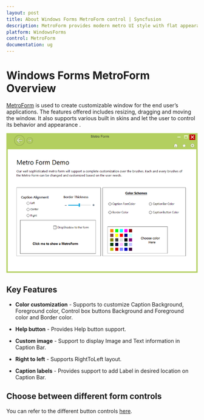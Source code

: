 ```yaml
---
layout: post
title: About Windows Forms MetroForm control | Syncfusion
description: MetroForm provides modern metro UI style with flat appearance to your form. It supports title bar height, appearance customization, etc.,
platform: WindowsForms
control: MetroForm
documentation: ug
---
```


# Windows Forms MetroForm Overview

[MetroForm](https://help.syncfusion.com/cr/windowsforms/Syncfusion.Windows.Forms.MetroForm.html) is used to create customizable window for the end user’s applications. The features offered includes resizing, dragging and moving the window. It also supports various built in skins and let the user to control its behavior and appearance .

![Metro style form for Windows Forms](Overview_images/Overview.png)

## Key Features

* **Color customization** - Supports to customize Caption Background, Foreground color, Control box buttons Background and Foreground color and Border color.

* **Help button** - Provides Help button support.

* **Custom image** - Support to display Image and Text information in Caption Bar.

* **Right to left** - Supports RightToLeft layout.

* **Caption labels** - Provides support to add Label in desired location on Caption Bar.
 
## Choose between different form controls

You can refer to the different button controls [here](https://help.syncfusion.com/windowsforms/sfform/overview#choose-between-different-form-controls).
